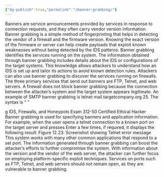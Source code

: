 ```yaml
---
{"dg-publish":true,"permalink":"/banner-grabbing/"}
---
```


Banners are service announcements provided by services in response to connection requests, and they often carry vendor version information. Banner grabbing is a simple method of fingerprinting that helps in detecting the vendor of a firewall and the firmware version. Knowing the exact version of the firmware or server can help create payloads that exploit known weaknesses without being detected by the IDS patterns. Banner grabbing identifies the services running on the system. The information obtained through banner grabbing includes details about the IDS or configurations of the target systems. This knowledge allows attackers to understand how an IDS is set up and tailor its actions to avoid known detection rules. Attackers can also use banner grabbing to discover the services running on firewalls. The three primary services that send out banners are FTP, Telnet, and web servers. A firewall does not block banner grabbing because the connection between the attacker’s system and the target system appears legitimate. An example of SMTP banner grabbing is telnet mail.targetcompany.org 25. The syntax is “<service name > <service running > <port number>”

 
g IDS, Firewalls, and Honeypots
Exam 312-50 Certified Ethical Hacker
Banner grabbing is used for specifying banners and application information. For example, when the user opens a telnet connection to a known port on the target server and presses Enter a few times, if required, it displays the following result:
Figure 12.23: Screenshot showing Telnet error message
This system works with many other common applications that respond to a set port. The information generated through banner grabbing can boost the attacker’s efforts to further compromise the system. With information about the version and the vendor of the web server, the attacker can further focus on employing platform-specific exploit techniques. Services on ports such as FTP, Telnet, and web servers should not remain open, as they are vulnerable to banner grabbing.
